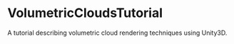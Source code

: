 # VolumetricCloudsTutorial
A tutorial describing volumetric cloud rendering techniques using Unity3D.
